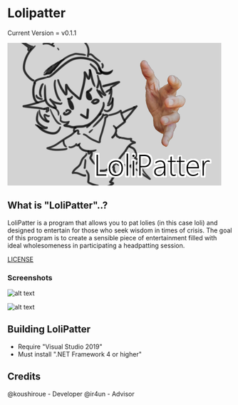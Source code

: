 # Lolipatter

Current Version = v0.1.1

![alt text][logo]

[logo]: https://github.com/koushiroue/Lolipatter/blob/master/assets/intro.png "Cute stuffs"

## What is "LoliPatter"..?  

LoliPatter is a program that allows you to pat lolies (in this case loli) and designed to entertain for those who seek wisdom in times of crisis.
The goal of this program is to create a sensible piece of entertainment filled with ideal wholesomeness in participating a headpatting session.  

[LICENSE](../master/LICENSE)

### Screenshots

![alt text](../master/assets/preview/p1.png "Upon starting up")

![alt text](../master/assets/preview/p2.png "Patting the loli")

## Building LoliPatter

- Require "Visual Studio 2019"
- Must install ".NET Framework 4 or higher"

## Credits

@koushiroue - Developer
@ir4un - Advisor
